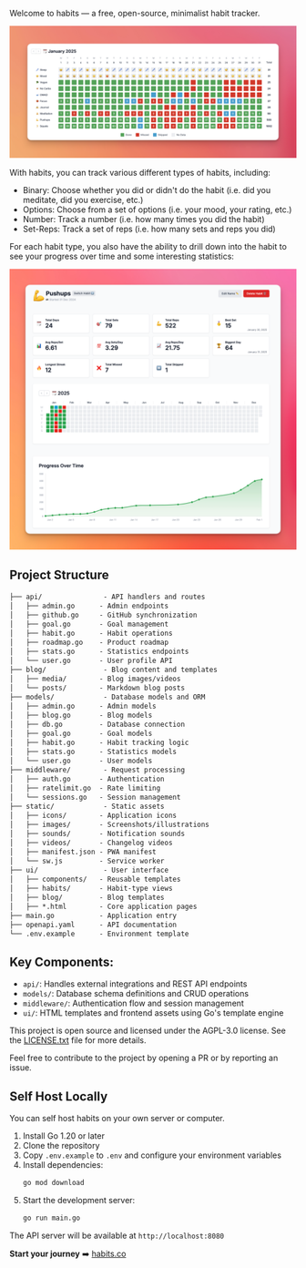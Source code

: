 Welcome to habits — a free, open-source, minimalist habit tracker.

![Habits Grid](/static/images/habit-grid.png)

With habits, you can track various different types of habits, including:

- Binary: Choose whether you did or didn't do the habit (i.e. did you meditate, did you exercise, etc.)
- Options: Choose from a set of options (i.e. your mood, your rating, etc.)
- Number: Track a number (i.e. how many times you did the habit)
- Set-Reps: Track a set of reps (i.e. how many sets and reps you did)

For each habit type, you also have the ability to drill down into the habit to see your progress over time and some interesting statistics:

![Habits Stats](/static/images/habit-statistics.png)

## Project Structure
```
├── api/               - API handlers and routes
│   ├── admin.go      - Admin endpoints
│   ├── github.go     - GitHub synchronization
│   ├── goal.go       - Goal management
│   ├── habit.go      - Habit operations
│   ├── roadmap.go    - Product roadmap
│   ├── stats.go      - Statistics endpoints
│   └── user.go       - User profile API
├── blog/              - Blog content and templates
│   ├── media/        - Blog images/videos
│   └── posts/        - Markdown blog posts
├── models/            - Database models and ORM
│   ├── admin.go      - Admin models
│   ├── blog.go       - Blog models
│   ├── db.go         - Database connection
│   ├── goal.go       - Goal models
│   ├── habit.go      - Habit tracking logic
│   ├── stats.go      - Statistics models
│   └── user.go       - User models
├── middleware/        - Request processing
│   ├── auth.go       - Authentication
│   ├── ratelimit.go  - Rate limiting
│   └── sessions.go   - Session management
├── static/            - Static assets
│   ├── icons/        - Application icons
│   ├── images/       - Screenshots/illustrations
│   ├── sounds/       - Notification sounds
│   ├── videos/       - Changelog videos
│   ├── manifest.json - PWA manifest
│   └── sw.js         - Service worker
├── ui/                - User interface
│   ├── components/   - Reusable templates
│   ├── habits/       - Habit-type views
│   ├── blog/         - Blog templates
│   ├── *.html        - Core application pages
├── main.go           - Application entry
├── openapi.yaml      - API documentation
└── .env.example      - Environment template
```

## Key Components:
- `api/`: Handles external integrations and REST API endpoints
- `models/`: Database schema definitions and CRUD operations
- `middleware/`: Authentication flow and session management
- `ui/`: HTML templates and frontend assets using Go's template engine

This project is open source and licensed under the AGPL-3.0 license. See the [LICENSE.txt](LICENSE.txt) file for more details. 

Feel free to contribute to the project by opening a PR or by reporting an issue.


## Self Host Locally

You can self host habits on your own server or computer.

1. Install Go 1.20 or later
2. Clone the repository
3. Copy `.env.example` to `.env` and configure your environment variables
4. Install dependencies:
   ```bash
   go mod download
   ```
5. Start the development server:
   ```bash
   go run main.go
   ```
The API server will be available at `http://localhost:8080`

**Start your journey** ➡️ [habits.co](https://habits.co)
